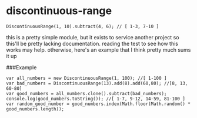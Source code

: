 discontinuous-range
===================

```
DiscontinuousRange(1, 10).subtract(4, 6); // [ 1-3, 7-10 ]
```

this is a pretty simple module, but it exists to service another project
so this'll be pretty lacking documentation. 
reading the test to see how this works may help.  otherwise, here's an example
that I think pretty much sums it up


###Example
```
var all_numbers = new DiscontinuousRange(1, 100); //[ 1-100 ]
var bad_numbers = DiscontinuousRange(13).add(8).add(60,80); //[8, 13, 60-80]
var good_numbers = all_numbers.clone().subtract(bad_numbers);
console.log(good_numbers.toString()); //[ 1-7, 9-12, 14-59, 81-100 ]
var random_good_number = good_numbers.index(Math.floor(Math.random() * good_numbers.length));
```
